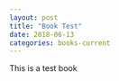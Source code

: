 ```yaml
---
layout: post
title: "Book Test"
date: 2018-06-13
categories: books-current
---
```

This is a test book